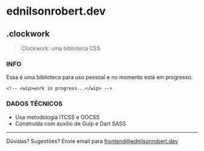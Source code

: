 # ednilsonrobert.dev

## .clockwork

> Clockwork: uma biblioteca CSS

<!-- [https://ednilsonrobert.dev/clockwork](https://ednilsonrobert.dev/clockwork) -->

### INFO

Essa é uma biblioteca para uso pessoal e no momento está em progresso.

`<!-- <wip>work in progress...</wip> -->`

### DADOS TÉCNICOS

- Usa metodologia ITCSS e OOCSS
- Construída com auxílio de Gulp e Dart SASS

<!-- ### // ToDo: -->

<!-- - [ ] ... -->

---

Dúvidas? Sugestões? Envie email para <frontend@ednilsonrobert.dev>
